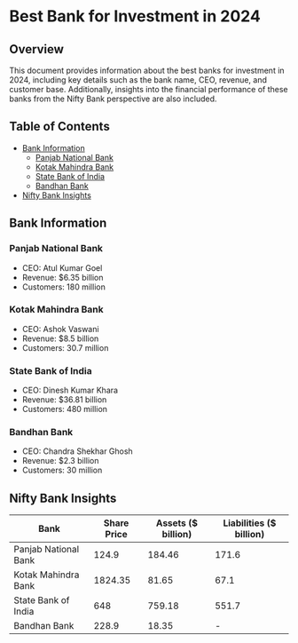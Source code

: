 # Best Bank for Investment in 2024

## Overview

This document provides information about the best banks for investment in 2024, including key details such as the bank name, CEO, revenue, and customer base. Additionally, insights into the financial performance of these banks from the Nifty Bank perspective are also included.

## Table of Contents

- [Bank Information](#bank-information)
  - [Panjab National Bank](#panjab-national-bank)
  - [Kotak Mahindra Bank](#kotak-mahindra-bank)
  - [State Bank of India](#state-bank-of-india)
  - [Bandhan Bank](#bandhan-bank)
- [Nifty Bank Insights](#nifty-bank-insights)

## Bank Information

### Panjab National Bank

- CEO: Atul Kumar Goel
- Revenue: $6.35 billion
- Customers: 180 million

### Kotak Mahindra Bank

- CEO: Ashok Vaswani
- Revenue: $8.5 billion
- Customers: 30.7 million

### State Bank of India

- CEO: Dinesh Kumar Khara
- Revenue: $36.81 billion
- Customers: 480 million

### Bandhan Bank

- CEO: Chandra Shekhar Ghosh
- Revenue: $2.3 billion
- Customers: 30 million

## Nifty Bank Insights

| Bank               | Share Price | Assets ($ billion) | Liabilities ($ billion) |
|--------------------|-------------|---------------------|--------------------------|
| Panjab National Bank | 124.9       | 184.46              | 171.6                    |
| Kotak Mahindra Bank  | 1824.35     | 81.65               | 67.1                     |
| State Bank of India  | 648         | 759.18              | 551.7                    |
| Bandhan Bank         | 228.9       | 18.35               | -                        |


